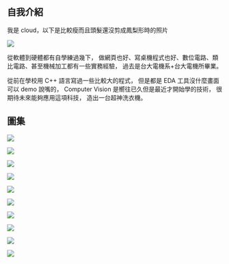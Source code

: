 ## 自我介紹
我是 cloud，以下是比較瘦而且頭髮還沒剪成鳳梨形時的照片

![](https://fbcdn-sphotos-d-a.akamaihd.net/hphotos-ak-xfp1/t31.0-8/s960x960/1782338_10152246683884793_1672893101_o.jpg)

從軟體到硬體都有自學練過幾下，
做網頁也好、寫桌機程式也好、數位電路、類比電路、甚至機械加工都有一些實務經驗，
過去是台大電機系+台大電機所畢業。

從前在學校用 C++ 語言寫過一些比較大的程式，
但是都是 EDA 工具沒什麼畫面可以 demo 說嘴的，
Computer Vision 是嚮往已久但是最近才開始學的技術，
很期待未來能夠應用這項科技，
造出一台超神洗衣機。




## 圖集

![](https://fbcdn-sphotos-a-a.akamaihd.net/hphotos-ak-xpf1/t31.0-8/1920962_10153420321609793_632703212131458709_o.jpg)


![](https://fbcdn-sphotos-d-a.akamaihd.net/hphotos-ak-prn2/t31.0-8/1065058_10151746774544793_196403818_o.jpg)


![](https://fbcdn-sphotos-e-a.akamaihd.net/hphotos-ak-frc3/v/t1.0-9/541771_10151023968764793_393059290_n.jpg)


![](https://fbcdn-sphotos-f-a.akamaihd.net/hphotos-ak-xfa1/t31.0-8/266989_10150266189699793_4173567_o.jpg)


![](https://fbcdn-sphotos-f-a.akamaihd.net/hphotos-ak-xpf1/v/t1.0-9/150507_10151254800079793_773200819_n.jpg)


![](https://fbcdn-sphotos-c-a.akamaihd.net/hphotos-ak-xft1/v/t1.0-9/s720x720/1466147_10152075574284793_1430785969_n.jpg)


![](https://fbcdn-sphotos-f-a.akamaihd.net/hphotos-ak-xtp1/t31.0-8/10916359_10153394274524793_8465294330665587548_o.jpg)


![](https://fbcdn-sphotos-f-a.akamaihd.net/hphotos-ak-xap1/t31.0-8/r270/10463715_10152698960254793_6601330763730406660_o.jpg)


![](https://fbcdn-sphotos-g-a.akamaihd.net/hphotos-ak-xat1/t31.0-8/11133641_10153300625514793_6175617147416022272_o.jpg)


![](https://fbcdn-sphotos-c-a.akamaihd.net/hphotos-ak-xta1/t31.0-8/11312830_10153300592844793_1535060534670223701_o.jpg)
